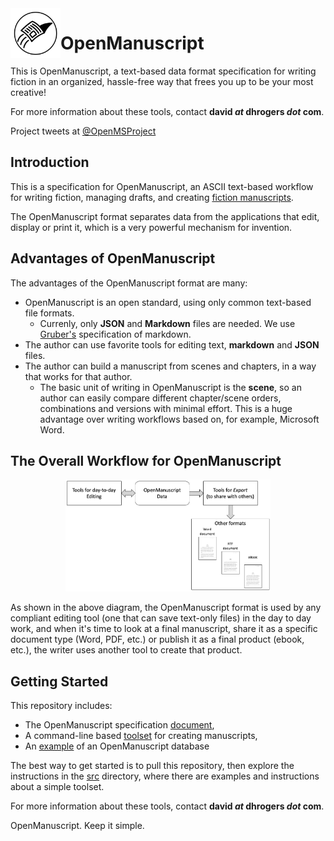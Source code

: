 
<img src="img/logo.png" width="80" align="left">

# OpenManuscript

This is OpenManuscript, a text-based data format specification for writing
fiction in an organized, hassle-free way that frees you up to be your most
creative!

For more information about these tools, contact **david *at* dhrogers *dot*
com**.

Project tweets at [@OpenMSProject](https://twitter.com/openmsproject)

## Introduction

This is a specification for OpenManuscript, an ASCII text-based workflow for 
writing fiction, managing drafts, and creating 
[fiction manuscripts](https://www.shunn.net/format/story.html).

The OpenManuscript format separates data from the applications that edit,
display or print it, which is a very powerful mechanism for invention.

## Advantages of OpenManuscript

The advantages of the OpenManuscript format are many:

- OpenManuscript is an open standard, using only common text-based file formats.
  - Currenly, only **JSON** and **Markdown** files are needed. We use
    [Gruber's](https://daringfireball.net/projects/markdown/) specification of
    markdown.
- The author can use favorite tools for editing text, **markdown** and **JSON**
  files.
- The author can build a manuscript from scenes and chapters, in a way that
  works for that author.
  - The basic unit of writing in OpenManuscript is the **scene**, so an author
    can easily compare different chapter/scene orders, combinations and versions 
    with minimal effort. This is a huge advantage over writing workflows based on, 
    for example, Microsoft Word.

## The Overall Workflow for OpenManuscript
<p align="center">
<img src="img/workflow.png" width="65%">
</p>

As shown in the above diagram, the OpenManuscript format is used by any
compliant editing tool (one that can save text-only files) in the day to day 
work, and when it's time to look at
a final manuscript, share it as a specific document type (Word, PDF, etc.) or
publish it as a final product (ebook, etc.), the writer uses another tool to
create that product.

## Getting Started 

This repository includes: 

- The OpenManuscript specification [document](spec/2-0.md), 
- A command-line based [toolset](src) for creating manuscripts, 
- An [example](example) of an OpenManuscript database 

The best way to get started is to pull this repository, then explore the
instructions in the [src](src) directory, where there are examples and
instructions about a simple toolset.

For more information about these tools, contact **david *at* dhrogers *dot*
com**.

OpenManuscript. Keep it simple.






